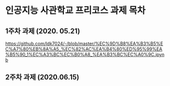 # 인공지능 사관학교 프리코스 과제 목차

## 1주차 과제 (2020. 05.21)
https://github.com/ldk7024/-/blob/master/%EC%9D%B8%EA%B3%B5%EC%A7%80%EB%8A%A5_%EC%82%AC%EA%B4%80%ED%95%99%EA%B5%90_1%EC%A3%BC%EC%B0%A8_%EA%B3%BC%EC%A0%9C.ipynb
## 2주차 과제 (2020.06.15)

